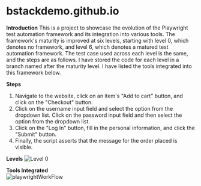 # bstackdemo.github.io
**Introduction**
This is a project to showcase the evolution of the Playwright test automation framework and its integration into various tools. The framework's maturity is improved at six levels, starting with level 0, which denotes no framework, and level 6, which denotes a matured test automation framework. The test case used across each level is the same, and the steps are as follows. I have stored the code for each level in a branch named after the maturity level. I have listed the tools integrated into this framework below.

**Steps**
1. Navigate to the website, click on an item's "Add to cart" button, and click on the "Checkout" button.
2. Click on the username input field and select the option from the dropdown list. Click on the password input field and then select the option from the dropdown list.
3. Click on the "Log In" button, fill in the personal information, and click the "Submit" button.
4. Finally, the script asserts that the message for the order placed is visible.

**Levels**
![Level 0](https://github.com/Cerosh/bstackdemo.github.io/tree/level.0)

 **Tools Integrated**  
![playwrightWorkFlow](https://github.com/user-attachments/assets/055c377d-c69a-4414-9657-7b7b574a2020)
